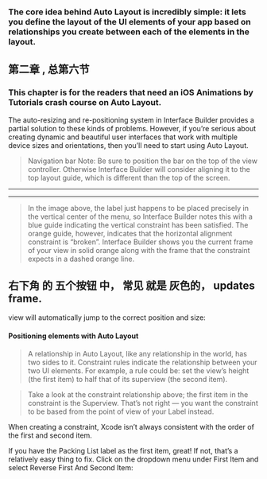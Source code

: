 
### The core idea behind Auto Layout is incredibly simple: it lets you define the layout of the UI elements of your app based on relationships you create between each of the elements in the layout.





## 第二章 ,  总第六节
### This chapter is for the readers that need an iOS Animations by Tutorials crash course on Auto Layout.





The auto-resizing and re-positioning system in Interface Builder provides a partial solution to these kinds of problems. However, if you’re serious about creating dynamic and beautiful user interfaces that work with multiple device sizes and orientations, then you’ll need to start using Auto Layout.





> Navigation bar
> Note: Be sure to position the bar on the top of the view controller. Otherwise Interface Builder will consider aligning it to the top layout guide, which is different than the top of the screen.




<hr>


<hr>


> In the image above, the label just happens to be placed precisely in the vertical center of the menu, so Interface Builder notes this with a blue guide indicating the vertical constraint has been satisfied.
> The orange guide, however, indicates that the horizontal alignment constraint is “broken”. Interface Builder shows you the current frame of your view in solid orange along with the frame that the constraint expects in a dashed orange line.





## 右下角 的 五个按钮 中， 常见 就是 灰色的， updates frame.

 view will automatically jump to the correct position and size:



#### Positioning elements with Auto Layout


> A relationship in Auto Layout, like any relationship in the world, has two sides to it. Constraint rules indicate the relationship between your two UI elements. For example, a rule could be: set the view’s height (the first item) to half that of its superview (the second item).

> Take a look at the constraint relationship above; the first item in the constraint is the Superview. That’s not right — you want the constraint to be based from the point of view of your Label instead.

When creating a constraint, Xcode isn’t always consistent with the order of the first and second item.

If you have the Packing List label as the first item, great! If not, that’s a relatively easy thing to fix. Click on the dropdown menu under First Item and select Reverse First And Second Item:

